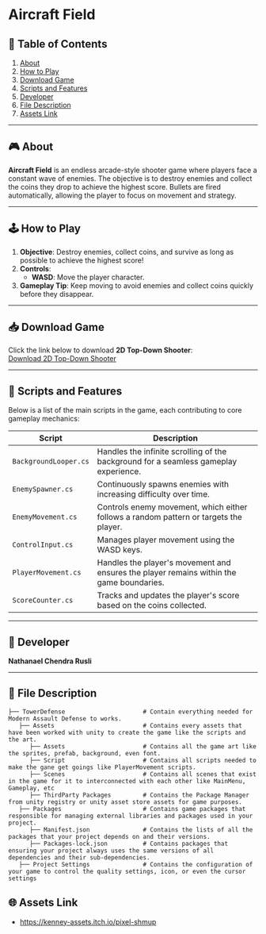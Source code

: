 # Aircraft Field

## 📖 Table of Contents
1. [About](#-about)
2. [How to Play](#-how-to-play)
3. [Download Game](#-download-game)
4. [Scripts and Features](#-scripts-and-features)
5. [Developer](#-developer)
6. [File Description](#-file-description)
7. [Assets Link](#-assets-link)

---

## 🎮 About

**Aircraft Field** is an endless arcade-style shooter game where players face a constant wave of enemies. The objective is to destroy enemies and collect the coins they drop to achieve the highest score. Bullets are fired automatically, allowing the player to focus on movement and strategy.

---

## 🕹️ How to Play
1. **Objective**: Destroy enemies, collect coins, and survive as long as possible to achieve the highest score!
2. **Controls**:
   - **WASD**: Move the player character.
3. **Gameplay Tip**: Keep moving to avoid enemies and collect coins quickly before they disappear.

---

## 📥 Download Game

Click the link below to download **2D Top-Down Shooter**:  
[Download 2D Top-Down Shooter](https://drive.google.com/drive/folders/11J3UDdVZ1huwo3TEXZ05vhM3BCWjFuLX?usp=sharing)

---

## 📜 Scripts and Features

Below is a list of the main scripts in the game, each contributing to core gameplay mechanics:

|  Script            | Description                                                  |
| ------------------- | ------------------------------------------------------------ |
| `BackgroundLooper.cs` | Handles the infinite scrolling of the background for a seamless gameplay experience. |
| `EnemySpawner.cs`     | Continuously spawns enemies with increasing difficulty over time. |
| `EnemyMovement.cs`    | Controls enemy movement, which either follows a random pattern or targets the player. |
| `ControlInput.cs`     | Manages player movement using the WASD keys. |
| `PlayerMovement.cs`   | Handles the player's movement and ensures the player remains within the game boundaries. |
| `ScoreCounter.cs`     | Tracks and updates the player's score based on the coins collected. |

---

## 👤 Developer

**Nathanael Chendra Rusli**

---

## 📂 File Description

```
├── TowerDefense                      # Contain everything needed for Modern Assault Defense to works.
   ├── Assets                         # Contains every assets that have been worked with unity to create the game like the scripts and the art.
      ├── Assets                      # Contains all the game art like the sprites, prefab, background, even font.
      ├── Script                      # Contains all scripts needed to make the gane get goings like PlayerMovement scripts.
      ├── Scenes                      # Contains all scenes that exist in the game for it to interconnected with each other like MainMenu, Gameplay, etc
      ├── ThirdParty Packages         # Contains the Package Manager from unity registry or unity asset store assets for game purposes.
   ├── Packages                       # Contains game packages that responsible for managing external libraries and packages used in your project.
      ├── Manifest.json               # Contains the lists of all the packages that your project depends on and their versions.
      ├── Packages-lock.json          # Contains packages that ensuring your project always uses the same versions of all dependencies and their sub-dependencies.
   ├── Project Settings               # Contains the configuration of your game to control the quality settings, icon, or even the cursor settings
```

## 🌐 Assets Link
- https://kenney-assets.itch.io/pixel-shmup
